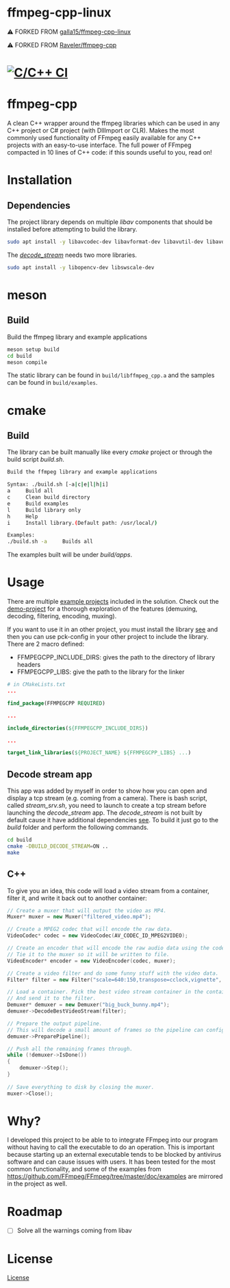 # ffmpeg-cpp-linux

:warning: FORKED FROM [galla15/ffmpeg-cpp-linux](https://github.com/galla15/ffmpeg-cpp-linux)

:warning: FORKED FROM [Raveler/ffmpeg-cpp](https://github.com/Raveler/ffmpeg-cpp)

# [![C/C++ CI](https://github.com/galla15/ffmpeg-cpp-linux/actions/workflows/c-cpp.yml/badge.svg?branch=master&event=push)](https://github.com/galla15/ffmpeg-cpp-linux/actions/workflows/c-cpp.yml)

# ffmpeg-cpp
A clean C++ wrapper around the ffmpeg libraries which can be used in any C++ project or C# project (with DllImport or CLR). Makes the most commonly used functionality of FFmpeg easily available for any C++ projects with an easy-to-use interface. The full power of FFmpeg compacted in 10 lines of C++ code: if this sounds useful to you, read on!

# Installation

## Dependencies

The project library depends on multiple *libav* components that should be installed before attempting to build the library.

```bash
sudo apt install -y libavcodec-dev libavformat-dev libavutil-dev libavdevice-dev libavfilter-dev
```

The [*decode_stream*](examples/decode_stream/decode_stream.cpp) needs two more libraries.

```bash
sudo apt install -y libopencv-dev libswscale-dev
```

# meson
## Build
Build the ffmpeg library and example applications
```bash
meson setup build
cd build
meson compile
```
The static library can be found in ```build/libffmpeg_cpp.a``` and the samples can be found 
in ```build/examples```.

# cmake
## Build 

The library can be built manually like every *cmake* project or through the build script *build.sh*.

```bash
Build the ffmpeg library and example applications

Syntax: ./build.sh [-a|c|e|l|h|i]
a     Build all
c     Clean build directory
e     Build examples
l     Build library only
h     Help
i     Install library.(Default path: /usr/local/)

Examples:
./build.sh -a     Builds all
```

The examples built will be under *build/apps*.

# Usage

There are multiple [example projects](examples/) included in the solution. Check out the [demo-project](examples/demo/) for a thorough exploration of the features (demuxing, decoding, filtering, encoding, muxing).

If you want to use it in an other project, you must install the library [see](#build) and then you can use pck-config in your other project to include the library. There are 2 macro defined:

- FFMPEGCPP_INCLUDE_DIRS: gives the path to the directory of library headers
- FFMPEGCPP_LIBS: give the path to the library for the linker

```cmake
# in CMakeLists.txt
...

find_package(FFMPEGCPP REQUIRED)

...

include_directories(${FFMPEGCPP_INCLUDE_DIRS})

...

target_link_libraries(${PROJECT_NAME} ${FFMPEGCPP_LIBS} ...)
```

## Decode stream app

This app was added by myself in order to show how you can open and display a tcp stream (e.g. coming from a camera).
There is bash script, called *stream_srv.sh*, you need to launch to create a tcp stream before launching the *decode_stream* app. The *decode_stream* is not built by default cause it have additional dependencies [see](#dependencies). To build it just go to the *build* folder and perform the following commands.

```bash
cd build
cmake -DBUILD_DECODE_STREAM=ON ..
make
```

## C++

To give you an idea, this code will load a video stream from a container, filter it, and write it back out to another container:

```C++
// Create a muxer that will output the video as MP4.
Muxer* muxer = new Muxer("filtered_video.mp4");

// Create a MPEG2 codec that will encode the raw data.
VideoCodec* codec = new VideoCodec(AV_CODEC_ID_MPEG2VIDEO);

// Create an encoder that will encode the raw audio data using the codec specified above.
// Tie it to the muxer so it will be written to file.
VideoEncoder* encoder = new VideoEncoder(codec, muxer);

// Create a video filter and do some funny stuff with the video data.
Filter* filter = new Filter("scale=640:150,transpose=cclock,vignette", encoder);

// Load a container. Pick the best video stream container in the container
// And send it to the filter.
Demuxer* demuxer = new Demuxer("big_buck_bunny.mp4");
demuxer->DecodeBestVideoStream(filter);

// Prepare the output pipeline.
// This will decode a small amount of frames so the pipeline can configure itself.
demuxer->PreparePipeline();

// Push all the remaining frames through.
while (!demuxer->IsDone())
{
	demuxer->Step();
}
		
// Save everything to disk by closing the muxer.
muxer->Close();
```

# Why?

I developed this project to be able to to integrate FFmpeg into our program without having to call the executable to do an operation. This is important because starting up an external executable tends to be blocked by antivirus software and can cause issues with users. It has been tested for the most common functionality, and some of the examples from https://github.com/FFmpeg/FFmpeg/tree/master/doc/examples are mirrored in the project as well.

# Roadmap

- [ ] Solve all the warnings coming from libav

# License

[License](LICENSE.md)
